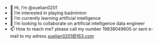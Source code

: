 - 👋 Hi, I’m @xuelian0201
- 👀 I’m interested in playing badminton
- 🌱 I’m currently learning artificial intelligence
- 💞️ I’m looking to collaborate on artificial intelligence data engineer
- 📫 How to reach me? please call my number 19838049605 or sent e-mail to my adress xuelian0201@163.com


<!---
xuelian0201/xuelian0201 is a ✨ special ✨ repository because its `README.md` (this file) appears on your GitHub profile.
You can click the Preview link to take a look at your changes.
--->
